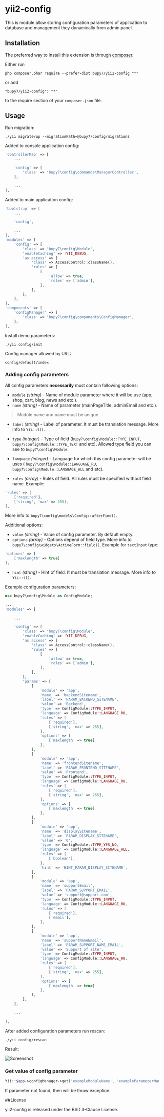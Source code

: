 # yii2-config

This is module allow storing configuration parameters of application to database
and management they dynamically from admin panel.

Installation
------------

The preferred way to install this extension is through [composer](http://getcomposer.org/download/).

Either run

```
php composer.phar require --prefer-dist bupy7/yii2-config "*"
```

or add

```
"bupy7/yii2-config": "*"
```

to the require section of your `composer.json` file.


Usage
-----

Run migration:

```
./yii migrate/up --migrationPath=@bupy7/config/migrations 
```

Added to console application config:

```php
'controllerMap' => [
    ...

    'config' => [
        'class' => 'bupy7\config\commands\ManagerController',
    ],

    ...
],
```

Added to main application config:

```php
'bootstrap' => [
    ...

    'config',

    ...
],
'modules' => [
    'config' => [
        'class' => 'bupy7\config\Module',
        'enableCaching' => !YII_DEBUG,
        'as access' => [
            'class' => AccessControl::className(),
            'rules' => [
                [
                    'allow' => true,
                    'roles' => ['admin'],
                ],
            ],
        ],
    ],
],
'components' => [
    'configManager' => [
        'class' => 'bupy7\config\components\ConfigManager',
    ],
],
```

Install demo parameters:

```
./yii config/init
```

Config manager allowed by URL: 

```
config/default/index
```

### Adding config parameters

All config parameters **necessarily** must contain following options:

- `module` *(string)* - Name of module parameter where it will be use (app, 
shop, cart, blog, news and etc.).
- `name` *(string)* - Name of parameter (mainPageTitle, adminEmail and etc.).

> Module name and name must be unique.

- `label` *(string)* - Label of parameter. It must be translation message. More info 
to `Yii::t()`.
- `type` *(integer)* - Type of field (`bupy7\config\Module::TYPE_INPUT`, 
`bupy7\config\Module::TYPE_TEXT` and etc). Allowed type field you can see to 
`bupy7\config\Module`.

- `language` *(integer)* - Language for which this config parameter will be uses (
`bupy7\config\Module::LANGUAGE_RU`, `bupy7\config\Module::LANGUAGE_ALL` and etc).
- `rules` *(array)* - Rules of field. All rules must be specified without field name.
Example: 
```php
'rules' => [
    ['required'],
    ['string', 'max' => 255],
], 
```
More info to `bupy7\config\models\Config::afterFind()`. 

Additional options:

- `value` *(string)* -  Value of config parameter. By default empty.
- `options` *(array)* - Options depend of field type. More info to 
`bupy7\config\widgets\ActiveForm::field()`.
Example for ```textInput``` type:
```php
'options' => [
    ['maxlength' => true]
],
```
- `hint` *(string)* - Hint of field. It must be translation message. More info 
to `Yii::t()`.

Example configuration parameters:

```php
use bupy7\config\Module as ConfigModule;

...
'modules' => [

    ...

    'config' => [
        'class' => 'bupy7\config\Module',
        'enableCaching' => !YII_DEBUG,
        'as access' => [
            'class' => AccessControl::className(),
            'rules' => [
                [
                    'allow' => true,
                    'roles' => ['admin'],
                ],
            ],
        ],
        'params' => [
            [
                'module' => 'app', 
                'name' => 'backendSitename', 
                'label' => 'PARAM_BACKEND_SITENAME', 
                'value' => 'Backend', 
                'type' => ConfigModule::TYPE_INPUT, 
                'language' => ConfigModule::LANGUAGE_RU,
                'rules' => [
                    ['required'],
                    ['string', 'max' => 255],
                ], 
                'options' => [
                    ['maxlength' => true]
                ],
            ],
            [
                'module' => 'app', 
                'name' => 'frontendSitename', 
                'label' => 'PARAM_FRONTEND_SITENAME', 
                'value' => 'Frontend', 
                'type' => ConfigModule::TYPE_INPUT, 
                'language' => ConfigModule::LANGUAGE_RU,
                'rules' => [
                    ['required'],
                    ['string', 'max' => 255],
                ], 
                'options' => [
                    ['maxlength' => true]
                ],
            ],            
            [
                'module' => 'app', 
                'name' => 'displaySitename', 
                'label' => 'PARAM_DISPLAY_SITENAME', 
                'value' => '0', 
                'type' => ConfigModule::TYPE_YES_NO, 
                'language' => ConfigModule::LANGUAGE_ALL, 
                'rules' => [
                    ['boolean'],
                ], 
                'hint' => 'HINT_PARAM_DISPLAY_SITENAME',
            ],
            [
                'module' => 'app', 
                'name' => 'supportEmail', 
                'label' => 'PARAM_SUPPORT_EMAIL', 
                'value' => 'support@support.com', 
                'type' => ConfigModule::TYPE_INPUT, 
                'language' => ConfigModule::LANGUAGE_RU, 
                'rules' => [
                    ['required'],
                    ['email'],
                ],
            ],
            [
                'module' => 'app', 
                'name' => 'supportNameEmail', 
                'label' => 'PARAM_SUPPORT_NAME_EMAIL', 
                'value' => 'Support of site', 
                'type' => ConfigModule::TYPE_INPUT, 
                'language' => ConfigModule::LANGUAGE_RU, 
                'rules' => [
                    ['required'],
                    ['string', 'max' => 255],
                ],
                'options' => [
                    ['maxlength' => true]
                ],
            ],
        ],
    ],

    ...

],
```

After added configuration parameters run rescan:

```
./yii config/rescan
```

Result:

![Screenshot](screenshot.png)

### Get value of config parameter

```php
Yii::$app->configManager->get('exampleModuleName', 'exampleParameterName');
``` 

If parameter not found, then will be throw exception.

##License

yii2-config is released under the BSD 3-Clause License.